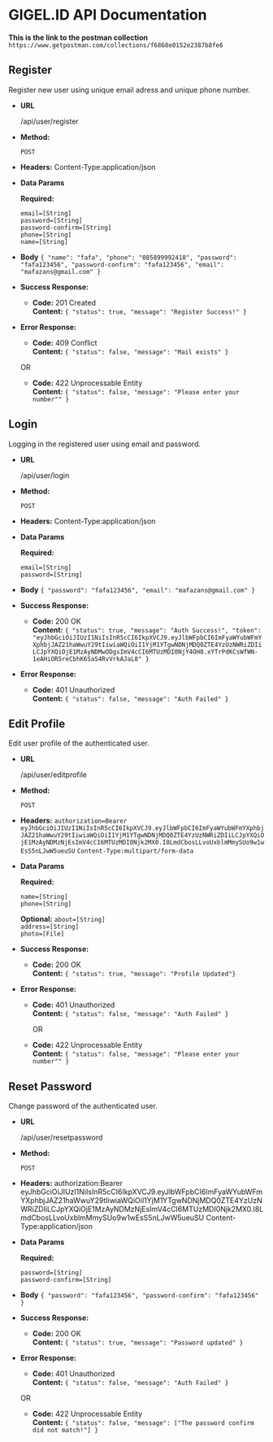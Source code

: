 # GIGEL.ID API Documentation

**This is the link to the postman collection**
`https://www.getpostman.com/collections/f6868e0152e2387b8fe6`


**Register**
----
  Register new user using unique email adress and unique phone number.

* **URL**

  /api/user/register

* **Method:**

  `POST`
  
*  **Headers:**
Content-Type:application/json
  
*  **Data Params**

   **Required:**
 
   `email=[String]` <br />
   `password=[String]` <br />
   `password-confirm=[String]` <br />
   `phone=[String]` <br />
   `name=[String]` <br />
   
* **Body**
`{
	  "name": "fafa",
	  "phone": "085899992418",
	  "password": "fafa123456",
	  "password-confirm": "fafa123456",
	  "email": "mafazans@gmail.com"
  }
 `

* **Success Response:**

  * **Code:** 201 Created <br />
    **Content:** `{ "status": true, "message": "Register Success!" }`
 
* **Error Response:**

  * **Code:** 409 Conflict<br />
    **Content:** `{ "status": false, "message": "Mail exists" }`

  OR

  * **Code:** 422 Unprocessable Entity <br />
    **Content:** `{ "status": false, "message": "Please enter your number"" }`
    

**Login**
----
  Logging in the registered user using email and password.

* **URL**

  /api/user/login

* **Method:**

  `POST`
  
*  **Headers:**
Content-Type:application/json
  
*  **Data Params**

   **Required:**
 
   `email=[String]` <br />
   `password=[String]` <br />
   
* **Body**
`{
	  "password": "fafa123456",
	  "email": "mafazans@gmail.com"
  }
`

* **Success Response:**

  * **Code:** 200 OK <br />
    **Content:** `{ "status": true, "message": "Auth Success!", "token": "eyJhbGciOiJIUzI1NiIsInR5cCI6IkpXVCJ9.eyJlbWFpbCI6ImFyaWYubWFmYXphbjJAZ21haWwuY29tIiwiaWQiOiI1YjM1YTgwNDNjMDQ0ZTE4YzUzNWRiZDIiLCJpYXQiOjE1MzAyNDMwODgsImV4cCI6MTUzMDI0NjY4OH0.xYTrPdKCsWfWN-1eAHiOR5reCbhK6SaS4RvVrkAJaL8" }`
 
* **Error Response:**

  * **Code:** 401 Unauthorized <br />
    **Content:** `{ "status": false, "message": "Auth Failed" }`
    
    
**Edit Profile**
----
  Edit user profile of the authenticated user.

* **URL**

  /api/user/editprofile

* **Method:**

  `POST`
  
*  **Headers:**
   `authorization=Bearer eyJhbGciOiJIUzI1NiIsInR5cCI6IkpXVCJ9.eyJlbWFpbCI6ImFyaWYubWFmYXphbjJAZ21haWwuY29tIiwiaWQiOiI1YjM1YTgwNDNjMDQ0ZTE4YzUzNWRiZDIiLCJpYXQiOjE1MzAyNDMzNjEsImV4cCI6MTUzMDI0Njk2MX0.I8LmdCbosLLvoUxblmMmySUo9w1wEsS5nLJwW5ueuSU`
   `Content-Type:multipart/form-data`
   
*  **Data Params**
   
   **Required:**
 
   `name=[String]` <br />
   `phone=[String]` <br />
   
   **Optional:**
   `about=[String]` <br />
   `address=[String]` <br />
   `photo=[File]` <br />

* **Success Response:**

  * **Code:** 200 OK <br />
    **Content:** `{ "status": true, "message": "Profile Updated"}`
 
* **Error Response:**

  * **Code:** 401 Unauthorized <br />
    **Content:** `{ "status": false, "message": "Auth Failed" }`
    
    OR

  * **Code:** 422 Unprocessable Entity <br />
    **Content:** `{ "status": false, "message": "Please enter your number"" }`


**Reset Password**
----
  Change password of the authenticated user.

* **URL**

  /api/user/resetpassword

* **Method:**

  `POST`
  
*  **Headers:**
  authorization:Bearer eyJhbGciOiJIUzI1NiIsInR5cCI6IkpXVCJ9.eyJlbWFpbCI6ImFyaWYubWFmYXphbjJAZ21haWwuY29tIiwiaWQiOiI1YjM1YTgwNDNjMDQ0ZTE4YzUzNWRiZDIiLCJpYXQiOjE1MzAyNDMzNjEsImV4cCI6MTUzMDI0Njk2MX0.I8LmdCbosLLvoUxblmMmySUo9w1wEsS5nLJwW5ueuSU
Content-Type:application/json
  
*  **Data Params**

   **Required:**
 
   `password=[String]` <br />
   `password-confirm=[String]` <br />

* **Body**
`{
	  "password": "fafa123456",
	  "password-confirm": "fafa123456"
  }
`

* **Success Response:**

  * **Code:** 200 OK <br />
    **Content:** `{ "status": true, "message": "Password updated" }`
 
* **Error Response:**

  * **Code:** 401 Unauthorized <br />
    **Content:** `{ "status": false, "message": "Auth Failed" }`
  
  OR
  
  * **Code:** 422 Unprocessable Entity <br />
    **Content:** `{ "status": false, "message": ["The password confirm did not match!"] }`
